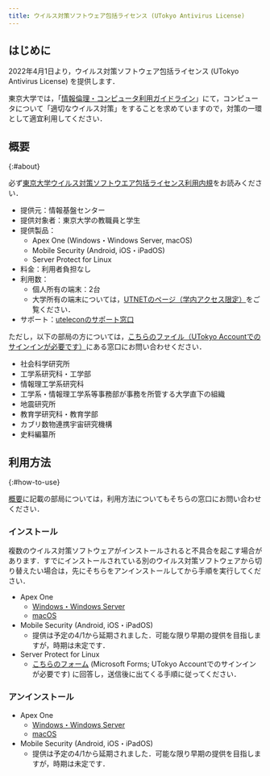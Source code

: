 ```yaml
---
title: ウイルス対策ソフトウェア包括ライセンス (UTokyo Antivirus License)
---
```


## はじめに

2022年4月1日より，ウイルス対策ソフトウェア包括ライセンス (UTokyo Antivirus License) を提供します．

東京大学では，「[情報倫理・コンピュータ利用ガイドライン](https://www.u-tokyo.ac.jp/adm/cie/ja/index.html)」にて，コンピュータについて「適切なウイルス対策」をすることを求めていますので，対策の一環として適宜利用してください．

## 概要
{:#about}

必ず[東京大学ウイルス対策ソフトウエア包括ライセンス利用内規](terms/terms-of-antivirus-licence.pdf)をお読みください．

* 提供元：情報基盤センター
* 提供対象者：東京大学の教職員と学生
* 提供製品：
  * Apex One (Windows・Windows Server, macOS)
  * Mobile Security (Android, iOS・iPadOS)
  * Server Protect for Linux
* 料金：利用者負担なし
* 利用数：
  * 個人所有の端末：2台
  * 大学所有の端末については，[UTNETのページ（学内アクセス限定）](https://www.nc.u-tokyo.ac.jp/internal-only/antivirus-trend)をご覧ください．
* サポート：[uteleconのサポート窓口](/support/)

ただし，以下の部局の方については，[こちらのファイル（UTokyo Accountでのサインインが必要です）](https://univtokyo.sharepoint.com/:b:/s/antivirus/EQG6luOQstlIsuyyKK2z8I0BKPcbyhass4bYg5cqMkmmpA)にある窓口にお問い合わせください．
* 社会科学研究所
* 工学系研究科・工学部
* 情報理工学系研究科
* 工学系・情報理工学系等事務部が事務を所管する大学直下の組織
* 地震研究所
* 教育学研究科・教育学部
* カブリ数物連携宇宙研究機構
* 史料編纂所

## 利用方法
{:#how-to-use}

[概要](#about)に記載の部局については，利用方法についてもそちらの窓口にお問い合わせください．

### インストール

複数のウイルス対策ソフトウェアがインストールされると不具合を起こす場合があります．すでにインストールされている別のウイルス対策ソフトウェアから切り替えたい場合は，先にそちらをアンインストールしてから手順を実行してください．

* Apex One
  * [Windows・Windows Server](windows/#install)
  * [macOS](macos/#install)
* Mobile Security (Android, iOS・iPadOS)
  * 提供は予定の4/1から延期されました．可能な限り早期の提供を目指しますが，時期は未定です．
* Server Protect for Linux
  * [こちらのフォーム](https://forms.office.com/Pages/ResponsePage.aspx?id=T6978HAr10eaAgh1yvlMhBCCCVVuSxhHuBb1A09B1RpUQkdXUzQ0TUdFSzk4RU1aUzNKUkRFVjEyTC4u) (Microsoft Forms; UTokyo Accountでのサインインが必要です) に回答し，送信後に出てくる手順に従ってください．

### アンインストール

* Apex One
  * [Windows・Windows Server](windows/#uninstall)
  * [macOS](macos/#uninstall)
* Mobile Security (Android, iOS・iPadOS)
  * 提供は予定の4/1から延期されました．可能な限り早期の提供を目指しますが，時期は未定です．

<!-- ## FAQ -->
